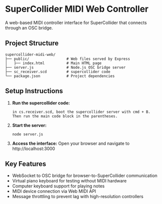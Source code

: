 # SuperCollider MIDI Web Controller

A web-based MIDI controller interface for SuperCollider that connects through an OSC bridge.

## Project Structure

```
supercollider-midi-web/
├── public/                 # Web files served by Express
│   ├── index.html          # Main HTML page
├── server.js               # Node.js OSC bridge server
├── sc_receiver.scd         # supercollider code
└── package.json            # Project dependencies
```

## Setup Instructions

1. **Run the supercollider code:**
   ```
   in cs.receiver.scd, boot the supercollider server with cmd + B.  Then run the main code block in the parentheses.
   ```

2. **Start the server:**
   ```
   node server.js
   ```

3. **Access the interface:**
   Open your browser and navigate to http://localhost:3000


## Key Features

- WebSocket to OSC bridge for browser-to-SuperCollider communication
- Virtual piano keyboard for testing without MIDI hardware
- Computer keyboard support for playing notes
- MIDI device connection via Web MIDI API
- Message throttling to prevent lag with high-resolution controllers